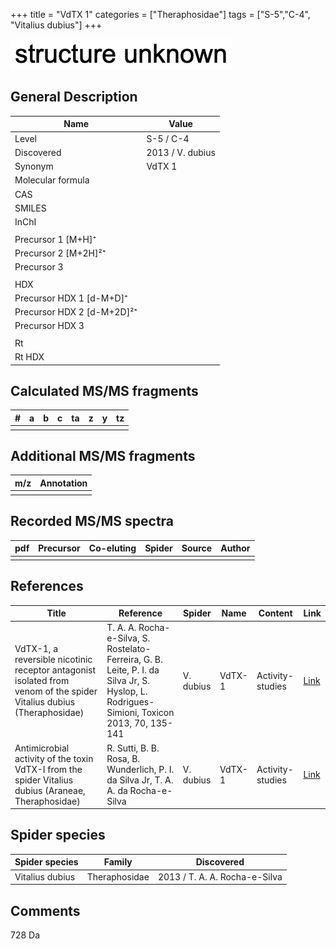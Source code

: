 +++
title = "VdTX 1"
categories = ["Theraphosidae"]
tags = ["S-5","C-4",
"Vitalius dubius"]
+++

![](/img/2.png)

## General Description

| Name                       | Value            |
|----------------------------|------------------|
| Level                      | S-5 / C-4              |
| Discovered                 | 2013 / V. dubius |
| Synonym                    | VdTX 1           |
| Molecular formula          |                  |
| CAS                        |                  |
| SMILES |   |
| InChI  |   |
|                            |                  |
| Precursor 1 [M+H]⁺         |                  |
| Precursor 2 [M+2H]²⁺       |                  |
| Precursor 3                |                  |
|                            |                  |
| HDX                        |                  |
| Precursor HDX 1 [d-M+D]⁺   |                  |
| Precursor HDX 2 [d-M+2D]²⁺ |                  |
| Precursor HDX 3            |                  |
|                            |                  |
| Rt                         |                  |
| Rt HDX                     |                  |

## Calculated MS/MS fragments

| # | a | b | c | ta | z | y | tz |
|---|---|---|---|----|---|---|----|
|   |   |   |   |    |   |   |    |

## Additional MS/MS fragments

| m/z | Annotation |
|-----|------------|
|     |            |

## Recorded MS/MS spectra

| pdf | Precursor | Co-eluting | Spider | Source | Author |
|-----|-----------|------------|--------|--------|--------|
|     |           |            |        |        |        |

## References

| Title                                                                                                                | Reference                                                                                                                                 | Spider    | Name   | Content          | Link                                                  |
|----------------------------------------------------------------------------------------------------------------------|-------------------------------------------------------------------------------------------------------------------------------------------|-----------|--------|------------------|-------------------------------------------------------|
| VdTX-1, a reversible nicotinic receptor antagonist isolated from venom of the spider Vitalius dubius (Theraphosidae) | T. A. A. Rocha-e-Silva, S. Rostelato-Ferreira, G. B. Leite, P. I. da Silva Jr, S. Hyslop, L. Rodrigues-Simioni, Toxicon 2013, 70, 135-141 | V. dubius | VdTX-1 | Activity-studies | [Link](https://doi.org/10.1016/j.toxicon.2013.04.020) |
| Antimicrobial activity of the toxin VdTX-I from the spider Vitalius dubius (Araneae, Theraphosidae)                  | R. Sutti, B. B. Rosa, B. Wunderlich, P. I. da Silva Jr, T. A. A. da Rocha-e-Silva                                                         | V. dubius | VdTX-1 | Activity-studies | [Link](https://doi.org/10.1016/j.bbrep.2015.09.018)   |

## Spider species

| Spider species  | Family        | Discovered                    |
|-----------------|---------------|-------------------------------|
| Vitalius dubius | Theraphosidae | 2013 / T. A. A. Rocha-e-Silva |

## Comments

728 Da
